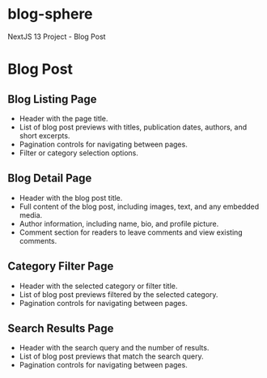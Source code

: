 # blog-sphere
NextJS 13 Project - Blog Post

# Blog Post

## Blog Listing Page
- Header with the page title.
- List of blog post previews with titles, publication dates, authors, and short excerpts.
- Pagination controls for navigating between pages.
- Filter or category selection options.

## Blog Detail Page
- Header with the blog post title.
- Full content of the blog post, including images, text, and any embedded media.
- Author information, including name, bio, and profile picture.
- Comment section for readers to leave comments and view existing comments.

## Category Filter Page
- Header with the selected category or filter title.
- List of blog post previews filtered by the selected category.
- Pagination controls for navigating between pages.

## Search Results Page
- Header with the search query and the number of results.
- List of blog post previews that match the search query.
- Pagination controls for navigating between pages.
